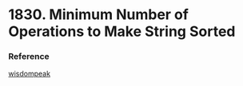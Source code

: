 # 1830. Minimum Number of Operations to Make String Sorted

### Reference
[wisdompeak](https://github.com/wisdompeak/LeetCode/tree/master/Math/1830.Minimum-Number-of-Operations-to-Make-String-Sorted)